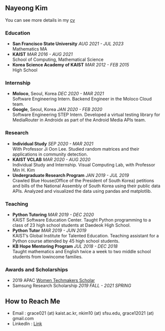 ## Nayeong Kim

You can see more details in my [cv](CV_Nayeong_Kim.pdf)

### Education
- **San Francisco State University** *AUG 2021 - JUL 2023*\
Mathematics MA
- **KAIST** *MAR 2016 - AUG 2021*\
School of Computing, Mathematical Science
- **Korea Science Academy of KAIST** *MAR 2012 - FEB 2015*\
High School

### Internship
- **Moloco**, Seoul, Korea *DEC 2020 - MAR 2021*\
Software Engineering Intern. Backend Engineer in the Moloco Cloud team.
- **Google**, Seoul, Korea *JAN 2020 - FEB 2020*\
Software Engineering STEP Intern. Developed a virtual testing library for MediaRouter in Androidx as part of the Android Media APIs team.

### Research
- **Individual Study** *SEP 2020 - MAR 2021*\
With Professor Ji Oon Lee. Studied random matrices and their applications in community detection.
- **KAIST VCLAB** *MAR 2020 - AUG 2020*\
Individual Study and Internship. Visual Computing Lab, with Professor Min H. Kim
- **Undergraduate Research Program** *JAN 2019 - JUL 2019*\
Crawled Blue House(Office of the President of South Korea) petitions and bills of the National Assembly of South Korea using their public data APIs. Analyzed and visualized the data using pandas and matplotlib.

### Teaching
- **Python Tutoring** *MAR 2019 - DEC 2020*\
KAIST Software Education Center. Taught Python programming to a class of 23 high school students at Daedeok High
School.
- **Python Tutor** *MAR 2019 - JUN 2019*\
KAIST’s Global Institute for Talented Education. Teaching assistant for a Python course attended by 45 high school students.
- **KB Hope Mentoring Program** *JUL 2018 - DEC 2018*\
Taught mathematics and English twice a week to two middle school students from lowincome families.

### Awards and Scholarships
- 2019 APAC [Women Techmakers Scholar]("https://www.womentechmakers.com/")
- Samsung Research Scholarship *2019 FALL - 2021 SPRING*

## How to Reach Me
- Email : grace021 (at) kaist.ac.kr, nkim10 (at) sfsu.edu, grace12021 (at) gmail.com
- LinkedIn : [Link](https://www.linkedin.com/in/nayeong-kim-545975192/)
<!--
 Hi there 👋
**grace12021/grace12021** is a ✨ _special_ ✨ repository because its `README.md` (this file) appears on your GitHub profile.

Here are some ideas to get you started:

- 🔭 I’m currently working on ...
- 🌱 I’m currently learning ...
- 👯 I’m looking to collaborate on ...
- 🤔 I’m looking for help with ...
- 💬 Ask me about ...
- 📫 How to reach me: ...
- 😄 Pronouns: ...
- ⚡ Fun fact: ...

## 🌱 Currently Working on
### Research
- **Implementation of the Simulation of Community Detection Using Random Matrix

-->
